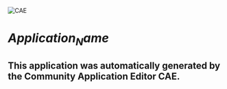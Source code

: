 ![CAE](https://github.com/$Organization_Name$/$Repository_Name$/blob/gh-pages/img/logo.png)  

$Application_Name$
===================


This application was automatically generated by the Community Application Editor CAE.  
---------------
